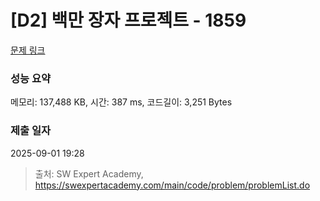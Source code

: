 # [D2] 백만 장자 프로젝트 - 1859 

[문제 링크](https://swexpertacademy.com/main/code/problem/problemDetail.do?contestProbId=AV5LrsUaDxcDFAXc) 

### 성능 요약

메모리: 137,488 KB, 시간: 387 ms, 코드길이: 3,251 Bytes

### 제출 일자

2025-09-01 19:28



> 출처: SW Expert Academy, https://swexpertacademy.com/main/code/problem/problemList.do